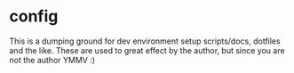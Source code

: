 # config

This is a dumping ground for dev environment setup scripts/docs, dotfiles and the like. 
These are used to great effect by the author, but since you are not the author YMMV :) 
